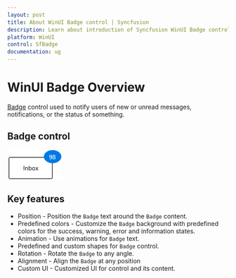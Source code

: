 ```yaml
---
layout: post
title: About WinUI Badge control | Syncfusion
description: Learn about introduction of Syncfusion WinUI Badge control and more details.
platform: WinUI
control: SfBadge
documentation: ug
---
```


# WinUI Badge Overview

[Badge](https://help.syncfusion.com/cr/winui/Syncfusion.UI.Xaml.Notifications.SfBadge.html) control used to notify users of new or unread messages, notifications, or the status of something. 

## Badge control

![Displaying the Badge control](Getting-Started_images/Overview.gif)

## Key features

* Position - Position the `Badge` text around the `Badge` content.
* Predefined colors - Customize the `Badge` background with predefined colors for the success, warning, error and information states.
* Animation - Use animations for `Badge` text.
* Predefined and custom shapes for `Badge` control.
* Rotation - Rotate the `Badge` to any angle.
* Alignment - Align the `Badge` at any position
* Custom UI - Customized UI for control and its content.


